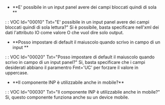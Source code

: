 - \*\*E' possibile in un input panel avere dei campi bloccati quindi di sola \*\*

 :  : VOC Id="00010" Txt="E' possibile in un input panel avere dei campi bloccati quindi di sola lettura?"
Si è possibile, basta specificare nell'xml dei dati l'attributo IO come valore O che vuol dire solo output.

- \*\*Posso impostare di default il maiuscolo quando scrivo in campo di un input \*\*

 :  : VOC Id="00020" Txt="Posso impostare di default il maiuscolo quando scrivo in campo di un input panel?"
Si, basta specificare che i campi desiderati abbiano il paramentro Fmt='UC' per forzare il valore in uppercase.

- \*\*Il componente INP è utilizzabile anche in mobile?\*\*

 :  : VOC Id="00030" Txt="Il componente INP è utilizzabile anche in mobile?"
Si, questo componente funziona anche su un device mobile.



